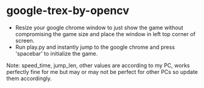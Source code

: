 # google-trex-by-opencv
- Resize your google chrome window to just show the game without compromising the game size and place the window in left top corner of screen.
- Run play.py and instantly jump to the google chrome and press 'spacebar' to initialize the game.

Note: speed_time, jump_len, other values are according to my PC, works perfectly fine for me but may or may not be perfect for other PCs so update them accordingly.
